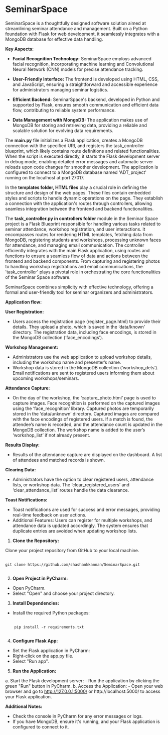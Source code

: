 # SeminarSpace
SeminarSpace is a thoughtfully designed software solution aimed at streamlining seminar attendance and management. Built on a Python foundation with Flask for web development, it seamlessly integrates with a MongoDB database for effective data handling.

**Key Aspects:**
- **Facial Recognition Technology:** SeminarSpace employs advanced facial recognition, incorporating machine learning and Convolutional Neural Network (CNN) models for precise attendance tracking.

- **User-Friendly Interface:** The frontend is developed using HTML, CSS, and JavaScript, ensuring a straightforward and accessible experience for administrators managing seminar logistics.

- **Efficient Backend:** SeminarSpace's backend, developed in Python and supported by Flask, ensures smooth communication and efficient data flow, contributing to reliable system performance.

- **Data Management with MongoDB:** The application makes use of MongoDB for storing and retrieving data, providing a reliable and scalable solution for evolving data requirements.


The **main.py** file initializes a Flask application, creates a MongoDB connection with the specified URI, and registers the task_controller blueprint, which likely contains route definitions and related functionalities. When the script is executed directly, it starts the Flask development server in debug mode, enabling detailed error messages and automatic server reloads upon code changes for smoother development. The application is configured to connect to a MongoDB database named 'ADT_project' running on the localhost at port 27017.

In the **templates folder, HTML files** play a crucial role in defining the structure and design of the web pages. These files contain embedded styles and scripts to handle dynamic operations on the page. They establish a connection with the application's routes through controllers, allowing seamless integration between the frontend and backend functionalities.

The **task_controller.py in controllers folder** module in the Seminar Space project is a Flask Blueprint responsible for handling various tasks related to seminar attendance, workshop registration, and user interactions. It encompasses routes for rendering HTML templates, fetching data from MongoDB, registering students and workshops, processing unknown faces for attendance, and managing email communication. The controller efficiently integrates with the main Flask application, using routes and functions to ensure a seamless flow of data and actions between the frontend and backend components. From capturing and registering photos to handling workshop registrations and email communications, the 'task_controller' plays a pivotal role in orchestrating the core functionalities of the Seminar Space software.

SeminarSpace combines simplicity with effective technology, offering a formal and user-friendly tool for seminar organizers and administrators.

**Application flow:**

**User Registration:**
  - Users access the registration page (register_page.html) to provide their details. They upload a photo, which is saved in the ‘data/known’ directory. The   registration data, including face encodings, is stored in the MongoDB collection (‘face_encodings’).

**Workshop Management:**
  - Administrators use the web application to upload workshop details, including the workshop name and presenter’s name.
  - Workshop data is stored in the MongoDB collection (‘workshop_dets’). Email notifications are sent to registered users informing them about upcoming       workshops/seminars.

**Attendance Capture:**
  - On the day of the workshop, the ‘capture_photo.html’ page is used to capture images. Face recognition is performed on the captured images using the     ‘face_recognition’ library. Captured photos are temporarily stored in the ‘data/unknown’ directory. Captured images are compared with the face encodings of registered users. If a match is found, the attendee’s name is recorded, and the attendance count is updated in the MongoDB collection. The workshop name is added to the user’s ‘workshop_list’ if not already present.

**Results Display:**
  - Results of the attendance capture are displayed on the dashboard. A list of attendees and matched records is shown.
  
**Clearing Data:**
  - Administrators have the option to clear registered users, attendance lists, or workshop data. The ‘clear_registered_users’ and ‘clear_attendance_list’     routes handle the data clearance.

**Toast Notifications:**
  - Toast notifications are used for success and error messages, providing real-time feedback on user actions.
  - Additional Features: Users can register for multiple workshops, and attendance data is updated accordingly. The system ensures that duplicate entries are avoided when updating workshop lists.


1. **Clone the Repository:**

Clone your project repository from GitHub to your local machine.
<pre>
  <code id="gitCloneCommand" class="bash">
git clone https://github.com/shashankkannan/SeminarSpace.git
  </code>
</pre>

2. **Open Project in PyCharm:**
  - Open PyCharm.
  - Select "Open" and choose your project directory.


3. **Install Dependencies:**
  - Install the required Python packages:
    
<pre>
  <code id="gitCloneCommand" class="bash">
    pip install -r requirements.txt
    </code>
</pre>

4. **Configure Flask App:**

  - Set the Flask application in PyCharm:
  - Right-click on the app.py file.
  - Select "Run app".

5. **Run the Application:**

  a. Start the Flask development server:
    - Run the application by clicking the green "Run" button in PyCharm.
  b. Access the Application:
    - Open your web browser and go to http://127.0.0.1:5000/ or http://localhost:5000/ to access your Flask application.

**Additional Notes:**
  - Check the console in PyCharm for any error messages or logs.
  - If you have MongoDB, ensure it's running, and your Flask application is configured to connect to it.
